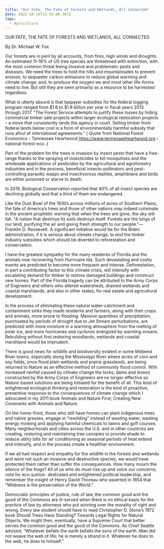 ```yaml
---
title: 'Our Fate, The Fate of Forests and Wetlands, All Connected'
date: 2022-10-10T13:54:00.387Z
tags:
  - Agriculture
---
```

OUR FATE, THE FATE OF FORESTS AND WETLANDS, ALL CONNECTED

By Dr. Michael W. Fox 
 
Our forests are in peril by all accounts, from fires, high winds and droughts. An estimated 11–16% of US tree species are threatened with extinction, with the most common threat being invasive and problematic pests and diseases. We need the trees to hold the hills and mountainsides to prevent erosion; to sequester carbon emissions to reduce global warming and climate change; and, to produce the oxygen we and most other life-forms need to live. But still they are seen primarily as a resource to be harvested regardless.


What is utterly absurd is that taxpayer subsidies for the federal logging program ranged from $1.6 to $1.8 billion per year in fiscal years 2013 through 2017. “The Forest Service attempts to justify these losses by hiding commercial timber sale projects within larger ecological restoration projects – a move that consistently lands the agency in court. Selling timber from federal lands below cost is a form of environmentally harmful subsidy that runs afoul of international agreements.” ( Quote from National Forest Economics - Tennessee Heartwood
https://www.tennesseeheartwood.org › national-forest-eco..)

Part of the problem for the trees is invasion by insect pests that have a free-range thanks to the spraying of insecticides to kill mosquitoes and the wholesale applications of pesticides by the agricultural and agroforestry industries and in the process, beneficial insects-pollinators and pest-controlling parasitic wasps and insectivorous reptiles, amphibians and birds are either poisoned or starve to death. 

In 2019, Biological Conservation reported that 40% of all insect species are declining globally and that a third of them are endangered.

Like the Dust Bowl of the 1930s across millions of acres of Southern Plains, the fate of America’s trees and those of other nations may indeed culminate in the ancient prophetic warning that when the trees are gone, the sky will fall. "A nation that destroys its soils destroys itself. Forests are the lungs of our land, purifying the air and giving fresh strength to our people."― Franklin D. Roosevelt. A significant initiative would be for the Biden administration, if it is serious about climate change, to end the timber industry subsidies which should be diverted to reforestation and conservation. 


I have the greatest sympathy for the many residents of Florida and the animals now recovering from Hurricane Ida. Such devastating and costly events are predicted to become more frequent and intense. Deforestation, in part a contributing factor to this climate crisis, will intensify with escalating demand for timber to restore damaged buildings and construct new homes. Part of the Florida tragedy can be attributed to the Army Corps of Engineers and others who altered watersheds, drained wetlands and coastal marshlands, and also in other states, for real estate and agricultural development. 

In the process of eliminating these natural water-catchment and containment sinks they made residents and farmers, along with their crops and animals, more prone to flooding. Massive quantities of precipitation, punctuated by periods of drought due to Jet Stream perturbations, are predicted with more moisture in a warming atmosphere from the melting of polar ice, and more hurricanes and cyclones energized by warming oceans. Rebuilding without first restoring woodlands, wetlands and coastal marshland would be imprudent.


There is good news for wildlife and biodiversity evident in some Midwest River towns, especially along the Mississippi River where acres of corn and soy fields, once flood plain wetlands and prairie grasslands, are being returned to Nature as an effective method of community flood control. With increased rainfall caused by climate change the locks, dams and levees constructed by the Army Corps of Engineers are no longer effective so Nature-based solutions are being initiated for the benefit of all. This kind of enlightened ecological thinking and restoration is the kind of proactive, preventive response to the consequences of climate change which I advocated in my 2011 book Animals and Nature First; Creating New Covenants with Animals and Nature. 


On the home-front, those who still have homes can plant indigenous trees and native grasses, engage in “rewilding” instead of wasting water, wasting energy mowing and applying harmful chemicals to lawns and golf courses. Many neighborhoods and cities across the U.S. and in other countries are creating, restoring and maintaining tree canopies to provide shade to reduce utility bills for air conditioning as seasonal periods of heat extend and intensify, and in the process create a healthier environment.


If we all had respect and empathy for the wildlife in the forests and wetlands and were not such an invasive and destructive species, we would have protected them rather than suffer the consequences. How many mourn the silence of the frogs? All of us who do must rise up and voice our concerns; vote for eco-justice- dedicated and enlightened political leadership, and remember the insight of Henry David Thoreau who asserted in 1854 that “Wildness is the preservation of the World.” 


Democratic principles of justice, rule of law, the common good and the good of the Commons are ill-served when there is no ethical basis for the practice of law by attorneys who put winning over the morality of right and wrong. Every law student should have to read Christopher D. Stone’s 1972 book Should Trees Have Standing? Towards Legal Rights for Natural Objects. We might then, eventually, have a Supreme Court that better serves the common good and the good of the Commons. As Chief Seattle advised, “Whatever befalls the earth befalls the sons of the earth. Man did not weave the web of life; he is merely a strand in it. Whatever he does to the web, he does to himself.”
